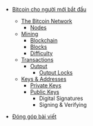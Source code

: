 <!-- docs/_sidebar.md -->

* [Bitcoin cho người mới bắt đầu](bitcoin/)

    * [The Bitcoin Network](bitcoin/network.md)
        * [Nodes](bitcoin/nodes.md)
    * [Mining](bitcoin/mining.md "Mining")
        * [Blockchain](bitcoin/blockchain.md)
        * [Blocks](bitcoin/blocks.md)
        * [Difficulty](bitcoin/difficulty.md)
    * [Transactions](bitcoin/transactions.md)
        * [Output](bitcoin/outputs.md)
            * [Output Locks](bitcoin/outputlocks.md)
    * [Keys & Addresses](bitcoin/keysaddresses.md)
        * [Private Keys](bitcoin/privatekeys.md)
        * [Public Keys](bitcoin/publickeys.md) 
            * Digital Signatures
            * Signing & Verifying

* [Đóng góp bài viết](contribute.md)
